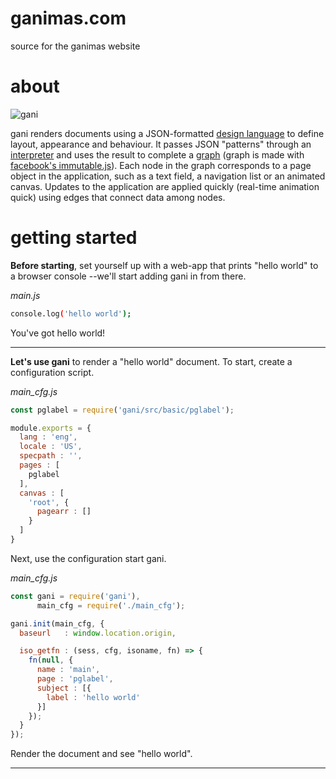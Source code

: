 ganimas.com
===========

source for the ganimas website


about
=====

![gani](https://github.com/iambumblehead/gani/raw/master/doc/ganimas-200x200.png)

gani renders documents using a JSON-formatted [design language][1] to define layout, appearance and behaviour. It passes JSON "patterns" through an [interpreter][2] and uses the result to complete a [graph][3] (graph is made with [facebook's immutable.js][4]). Each node in the graph corresponds to a page object in the application, such as a text field, a navigation list or an animated canvas. Updates to the application are applied quickly (real-time animation quick) using edges that connect data among nodes.


[0]: http://www.bumblehead.com "bumblehead"
[1]: http://www.jeffreynichols.com/papers/a17-nichols.pdf "nichols, uidl"
[2]: https://github.com/iambumblehead/specmob "specmob, interpreter"
[3]: https://github.com/iambumblehead/spectraph "spectraph, graph"
[4]: https://facebook.github.io/immutable-js/ "immutable-js"


getting started
===============

**Before starting**, set yourself up with a web-app that prints "hello world" to a browser console --we'll start adding gani in from there.

*main.js*

```bash
console.log('hello world');
```

You've got hello world!

------------------------------

**Let's use gani** to render a "hello world" document. To start, create a configuration script.

*main_cfg.js*

```javascript
const pglabel = require('gani/src/basic/pglabel');

module.exports = {
  lang : 'eng',
  locale : 'US',
  specpath : '',
  pages : [
    pglabel
  ],
  canvas : [
    'root', {
      pagearr : []
    }
  ]
}
```

Next, use the configuration start gani.

*main_cfg.js*

```javascript
const gani = require('gani'),
      main_cfg = require('./main_cfg');

gani.init(main_cfg, {
  baseurl   : window.location.origin,

  iso_getfn : (sess, cfg, isoname, fn) => {
    fn(null, {
      name : 'main',
      page : 'pglabel',
      subject : [{
        label : 'hello world'
      }]
    });
  }
});
```

Render the document and see "hello world".

------------------------------


<!--

To construct the document, gani needs a json file.

The JSON patterns gani uses are pre-processed and saved to an output directory using page-deploy.

the following directory and file structure is recommended (and used by _this_ web site):

-->

